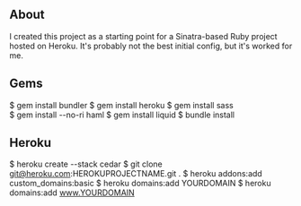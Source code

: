 About
-----
I created this project as a starting point for a Sinatra-based Ruby
project hosted on Heroku. It's probably not the best initial config,
but it's worked for me.

Gems
----
$ gem install bundler
$ gem install heroku
$ gem install sass    
$ gem install --no-ri haml
$ gem install liquid
$ bundle install

Heroku
------
$ heroku create --stack cedar
$ git clone git@heroku.com:HEROKUPROJECTNAME.git .
$ heroku addons:add custom_domains:basic
$ heroku domains:add YOURDOMAIN
$ heroku domains:add www.YOURDOMAIN